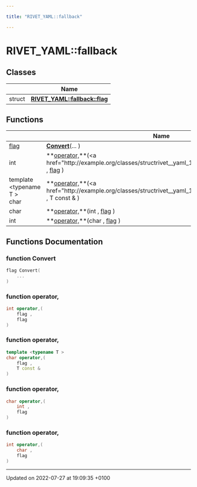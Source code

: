 ```yaml
---

title: "RIVET_YAML::fallback"

---
```


# RIVET_YAML::fallback



## Classes

|                | Name           |
| -------------- | -------------- |
| struct | **[RIVET_YAML::fallback::flag](http://example.org/classes/structrivet__yaml_1_1fallback_1_1flag/)**  |

## Functions

|                | Name           |
| -------------- | -------------- |
| <a href="http://example.org/classes/structrivet__yaml_1_1fallback_1_1flag/">flag</a> | **[Convert](http://example.org/namespaces/namespacerivet__yaml_1_1fallback/#function-convert)**(... ) |
| int | **[operator,](http://example.org/namespaces/namespacerivet__yaml_1_1fallback/#function-operator,)**(<a href="http://example.org/classes/structrivet__yaml_1_1fallback_1_1flag/">flag</a> , <a href="http://example.org/classes/structrivet__yaml_1_1fallback_1_1flag/">flag</a> ) |
| template <typename T \> <br>char | **[operator,](http://example.org/namespaces/namespacerivet__yaml_1_1fallback/#function-operator,)**(<a href="http://example.org/classes/structrivet__yaml_1_1fallback_1_1flag/">flag</a> , T const & ) |
| char | **[operator,](http://example.org/namespaces/namespacerivet__yaml_1_1fallback/#function-operator,)**(int , <a href="http://example.org/classes/structrivet__yaml_1_1fallback_1_1flag/">flag</a> ) |
| int | **[operator,](http://example.org/namespaces/namespacerivet__yaml_1_1fallback/#function-operator,)**(char , <a href="http://example.org/classes/structrivet__yaml_1_1fallback_1_1flag/">flag</a> ) |


## Functions Documentation

### function Convert

```cpp
flag Convert(
    ... 
)
```


### function operator,

```cpp
int operator,(
    flag ,
    flag 
)
```


### function operator,

```cpp
template <typename T >
char operator,(
    flag ,
    T const & 
)
```


### function operator,

```cpp
char operator,(
    int ,
    flag 
)
```


### function operator,

```cpp
int operator,(
    char ,
    flag 
)
```






-------------------------------

Updated on 2022-07-27 at 19:09:35 +0100